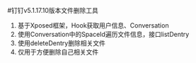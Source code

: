 #钉钉v5.1.17.10版本文件删除工具
1. 基于Xposed框架，Hook获取用户信息、Conversation
2. 使用Conversation中的SpaceId遍历文件信息，接口listDentry
3. 使用deleteDentry删除相关文件
4. 仅用于方便删除自己相关文件